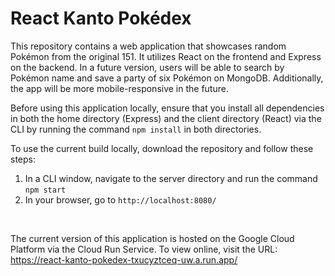 # React Kanto Pokédex

This repository contains a web application that showcases random Pokémon from the original 151. It utilizes React on the frontend and Express on the backend. In a future version, users will be able to search by Pokémon name and save a party of six Pokémon on MongoDB. Additionally, the app will be more mobile-responsive in the future.

Before using this application locally, ensure that you install all dependencies in both the home directory (Express) and the client directory (React) via the CLI by running the command `npm install` in both directories.

To use the current build locally, download the repository and follow these steps:

1. In a CLI window, navigate to the server directory and run the command `npm start`
2. In your browser, go to `http://localhost:8080/`

</br>

The current version of this application is hosted on the Google Cloud Platform via the Cloud Run Service. To view online, visit the URL:</br>
https://react-kanto-pokedex-txucyztceq-uw.a.run.app/